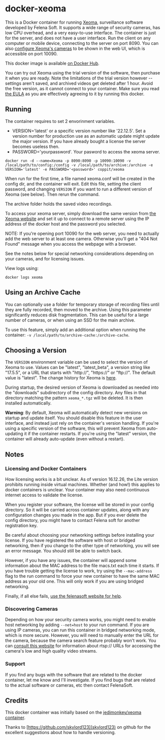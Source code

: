 # docker-xeoma

This is a Docker container for running [Xeoma](http://felenasoft.com/xeoma/en/), surveillance software developed by Felena Soft. It supports a wide range of security cameras, has low CPU overhead, and a very easy-to-use interface. The container is just for the server, and does not have a user interface. Run the client on any computer or mobile device, connecting to the server on port 8090. You can also [configure Xeoma's cameras](https://felenasoft.com/xeoma/en/articles/transmitter/) to be shown in the web UI, which is accessible on port 10090.

This docker image is available [on Docker Hub](https://hub.docker.com/r/coppit/xeoma/).

You can try out Xeoma using the trial version of the software, then purchase it when you are ready. Note the limitations of the trial version however -- settings aren't saved, and archived videos get deleted after 1 hour. Avoid the free version, as it cannot connect to your container. Make sure you read [the EULA](http://felenasoft.com/xeoma/en/eula/) as you are effectively agreeing to it by running this docker.

## Running

The container requires to set 2 envorinment variables. 
- VERSION='latest' or a specific version number like '22.12.5'. Set a version number for production use as an automatic update might update the major version. If you have already bought a license the server becomes useless then.
- PASSWORD='yourpassword'. Your pasword to access the xeoma server.

`docker run -d --name=Xeoma -p 8090:8090 -p 10090:10090 -v /local/path/to/config:/config -v /local/path/to/archive:/archive -e VERSION='latest' -e PASSWORD='<password>' coppit/xeoma`

When run for the first time, a file named xeoma.conf will be created in the config dir, and the container will exit. Edit this file, setting the client password, and changing `VERSION` if you want to run a different version of Xeoma (see below). Then rerun the command.

The archive folder holds the saved video recordings.

To access your xeoma server, simply download the same version from [the Xeoma website](http://felenasoft.com/xeoma/en/download/) and set it up to connect to a remote server using the IP address of the docker host and the password you selected.

NOTE: If you're opening port 10090 for the web server, you need to actually add the web server to at least one camera. Otherwise you'll get a "404 Not Found" message when you access the webpage with a browser.

See the notes below for special networking considerations depending on your cameras, and for licensing issues.

View logs using:

`docker logs xeoma`

## Using an Archive Cache

You can optionally use a folder for temporary storage of recording files until they are fully recorded, then moved to the archive. Using this parameter significantly reduces disk fragmentation. This can be useful for a large number of cameras, or when using an SSD for the main archive.

To use this feature, simply add an additional option when running the container: `-v /local/path/to/archive-cache:/archive-cache`.

## Choosing a Version

The `VERSION` environment variable can be used to select the version of Xeoma to use. Values can be "latest", "latest_beta", a version string like "17.5.5", or a URL that starts with "http://", "https://" or "ftp://". The default value is "latest". The change history for Xeoma is [here](http://felenasoft.com/xeoma/en/changes/).

During startup, the desired version of Xeoma is downloaded as needed into the "downloads" subdirectory of the config directory. Any files in that directory matching the pattern `xeoma_*.tgz` will be deleted. It is then installed automatically.

**Warning**: By default, Xeoma will automatically detect new versions on startup and update itself. You should disable this feature in the user interface, and instead just rely on the container's version handling. If you're using a specific version of the software, this will prevent Xeoma from auto-updating it if the container restarts. If you're using the "latest" version, the container will already auto-update (even without a restart).

## Notes

### Licensing and Docker Containers

How licensing works is a bit unclear. As of version 16.12.26, the Lite version prohibits running inside virtual machines. Whether (and how!) this applies to docker containers is unclear. Your container may also need continuous internet access to validate the license.

When you register your software, the license will be stored in your config directory. So it will be carried across container updates, along with any configuration changes you made in the app. But if you ever delete the config directory, you might have to contact Felena soft for another registration key.

Be careful about choosing your networking settings before installing your license. If you have registered the software with host or bridged networking, then if you change to the other type of networking, you will see an error message. You should still be able to switch back.

However, if you have any issues, the container will append some information about the MAC address to the file macs.txt each time it starts. If you have trouble getting the license to work, try using the `--mac-address` flag to the run command to force your new container to have the same MAC address as your old one. This will only work if you are using bridged networking.

Finally, if all else fails, [use the felenasoft website for help](http://felenasoft.com/xeoma/en/support/activation-issues/).

### Discovering Cameras

Depending on how your security camera works, you might need to enable host networking by adding `--net=host` to your run command. If you are using IP cameras, you can run this container in bridged networking mode, which is more secure. However, you will need to manually enter the URL for the camera, because the camera search feature probably won't work. You can [consult this website](https://www.ispyconnect.com/sources.aspx) for information about rtsp:// URLs for accessing the camera's low and high quality video streams. 

### Support

If you find any bugs with the software that are related to the docker container, let me know and I'll investigate.  If you find bugs that are related to the actual software or cameras, etc then contact FelenaSoft.

## Credits

This docker container was initially based on the [jedimonkey/xeoma container](https://github.com/jedimonkey/xeoma-docker).

Thanks to [https://github.com/skylord123](skylord123) on github for the excellent suggestions about how to handle versioning.
